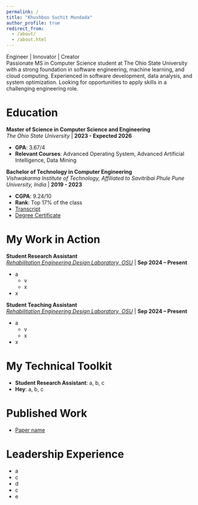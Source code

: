 ```yaml
---
permalink: /
title: "Khushboo Suchit Mundada"
author_profile: true
redirect_from: 
  - /about/
  - /about.html
---
```


Engineer | Innovator | Creator <br>
Passionate MS in Computer Science student at The Ohio State University with a strong foundation in software engineering, machine learning, and cloud computing. Experienced in software development, data analysis, and system optimization. Looking for opportunities to apply skills in a challenging engineering role.

Education
======

**Master of Science in Computer Science and Engineering**  
*The Ohio State University* | **2023 - Expected 2026**  
- **GPA**: 3.67/4  
- **Relevant Courses**: Advanced Operating System, Advanced Artificial Intelligence, Data Mining  

**Bachelor of Technology in Computer Engineering**  
*Vishwakarma Institute of Technology, Affiliated to Savitribai Phule Pune University, India* | **2019 - 2023**  
- **CGPA**: 9.24/10
- **Rank**: Top 17% of the class
- [Transcript](#)  
- [Degree Certificate](#)


My Work in Action
======

**Student Research Assistant**  
*[Rehabilitation Engineering Design Laboratory, OSU](https://red.osu.edu/team/)* | **Sep 2024 – Present**  
- a
  - v
  - x
- x

**Student Teaching Assistant**  
*[Rehabilitation Engineering Design Laboratory, OSU](https://cse.osu.edu/)* | **Sep 2024 – Present**  
- a
  - v
  - x
- x

My Technical Toolkit
======

- **Student Research Assistant**: a, b, c
- **Hey**: a, b, c


Published Work
======

- [Paper name](#)

Leadership Experience
======

- a
- c
- d
- c
- e
